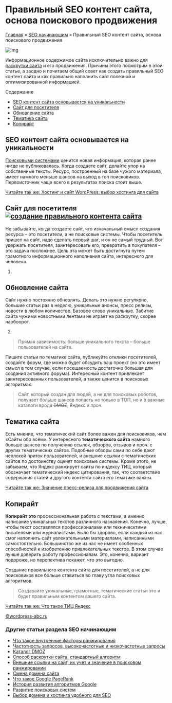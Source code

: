 # Правильный SEO контент сайта, основа поискового продвижения

[Главная](https://www.wordpress-abc.ru/) » [SEO начинающим](https://www.wordpress-abc.ru/seo-nachinayushhim) » Правильный SEO контент сайта, основа поискового продвижения

![img](https://www.wordpress-abc.ru/wp-content/uploads/2013/12/sozdanie-pravilnogo-kontenta-sayta.jpg)

Информационное содержимое сайта исключительно важно для [раскрутки сайта](https://www.wordpress-abc.ru/seo-nachinayushhim/sposob-raskrutki-sayta.html) и его продвижения. Причины этого посмотрим в этой статье, а заодно и почитаем общий совет как создать правильный SEO контент сайта и как правильно наполнить сайт полезной и оптимизированной информацией.

Содержание

- [SEO контент сайта основывается на уникальности](https://www.wordpress-abc.ru/seo-nachinayushhim/pravilnyiy-seo-kontent-sayta.html#SEO)
- [Сайт для посетителя](https://www.wordpress-abc.ru/seo-nachinayushhim/pravilnyiy-seo-kontent-sayta.html#i)
- [Обновление сайта](https://www.wordpress-abc.ru/seo-nachinayushhim/pravilnyiy-seo-kontent-sayta.html#i-2)
- [Тематика сайта](https://www.wordpress-abc.ru/seo-nachinayushhim/pravilnyiy-seo-kontent-sayta.html#i-3)
- [Копирайт](https://www.wordpress-abc.ru/seo-nachinayushhim/pravilnyiy-seo-kontent-sayta.html#i-4)

## SEO контент сайта основывается на уникальности

[Поисковыми системами](https://www.wordpress-abc.ru/seo-nachinayushhim/poiskovyie-sistemyi-internet-obshhaya-informatsiya.html) ценится новая информация, которая ранее нигде не публиковалась. Когда создаете сайт, делайте упор на собственные тексты. Ресурс, построенный на базе чужого материала, имеет намного меньше шансов на выход в топ поисковиков. Первоисточник чаще всего в результатах поиска стоит выше.

[Читайте так же:  Хостинг и сайт WordPress: выбор хостинга для сайта](https://www.wordpress-abc.ru/hosting/hosting-i-sayt-wordpress.html)

## Сайт для посетителя[![создание правильного контента сайта](https://www.wordpress-abc.ru/wp-content/uploads/2013/12/content-site.jpg)](https://www.wordpress-abc.ru/wp-content/uploads/2013/12/content-site.jpg)

Не забывайте, когда создаете сайт, что изначальный смысл создания ресурса – это посетители, а не поисковые системы. Чтобы посетитель пришел на сайт, надо сделать первый шаг, и он не самый трудный. Вот удержать посетителя, заинтересовать его, превратить в покупателя – это задача посложнее. Цель эта может быть достигнута путем грамотного информационного наполнения сайта, интересного для человека.

1.

## Обновление сайта

Сайт нужно постоянно обновлять. Делать это нужно регулярно, большие статьи раз в неделю, уникальные анонсы, пресс релизы, новости в любом количестве. Базовое слово уникальные. Забитие сайта чужими новостными лентами не играет на раскрутку, скорее наобоорот.

2.

> Прямая зависимость: больше уникального текста – больше пользователей на сайте.

Пишите статьи по тематике сайта, публикуйте отклики посетителей, создайте форум, где можно будет обсудить ваш проект (но это имеет смысл в том случае, если посещаемость достаточно большая для создания активного форума). Интересный контент привлекает заинтересованных пользователей, а также ценится в поисковых алгоритмах.

> Сайт, который создан для людей, а не для поисковых роботов, получает больше шансов попасть не только в ТОП, но и в важные каталоги вроде ~~DMOZ~~, Яндекс и проч.

## Тематика сайта

Есть мнение, что тематический сайт более важен для поисковиков, чем «Сайты обо всём». У интересного **тематического сайта** намного больше шансов по получению ссылок, обзоров, отзывов и проч. с других тематических сайтов. Подобные обзоры сами по себе дают неплохой приток пользователей, и внешние ссылки с тематических сайтов по достоинству оценят поисковые системы. Кроме этого, не забываем, что Яндекс ранжирует сайты по индексу ТИЦ, который обозначает тематический индекс цитирования, так, что соответствие содержания статей и другого контента сайта его тематике важны.

[Читайте так же:  Значение пресс-релиза для продвижения сайта](https://www.wordpress-abc.ru/seo-nachinayushhim/znachenie-press-reliza-dlya-prodvizheniya-sayta.html)

## Копирайт

**Копирайт это** профессиональная работа с текстами, а именно написание уникальных текстов различного назнаяения. Конечно, лучше, чтобы текст составлялся профессионалами или техническтими писателями или журналистами. Было бы здорово, если каждый из нас смог наполнить сайт увлекательными материалами, написанными самостоятельно. Большинство же из нас не имеет особенных способностей к изобретению привлекательных текстов. В этом случае лучше доверить работу профессионалам. Это, конечно, вариант подороже, но перспектива покажет, что это выгодно.

Создание правильного контента сайта для посетителей, а не для поисковиков все больше ставиться во главу угла поисковых алгоритмов.

> Создавайте уникальные, грамотные, тематические статьи это и будет правильным контентом вашего сайта.

[Читайте так же:  Что такое ТИЦ Яндекс](https://www.wordpress-abc.ru/seo-nachinayushhim/chto-takoe-tits-yandeks.html)

[©wordpress-abc.ru](https://www.wordpress-abc.ru/)

### Другие статьи раздела SEO начинающим

- [Что такое внутренние факторы ранжирования](https://www.wordpress-abc.ru/seo-nachinayushhim/chto-takoe-vnutrennie-faktoryi-ranzhirovaniya.html)
- [Частотность запросов, высокочастотные и низкочастотные запросы](https://www.wordpress-abc.ru/seo-nachinayushhim/chastotnost-zaprosov-vyisokochastotnyie-i-nizkochastotnyie-zaprosyi.html)
- [Каталог DMOZ](https://www.wordpress-abc.ru/?p=80)
- [Способ раскрутки сайта, стандартный алгоритм](https://www.wordpress-abc.ru/seo-nachinayushhim/sposob-raskrutki-sayta.html)
- [Внешние ссылки на сайт, их учет и значение в поисковом ранжировании](https://www.wordpress-abc.ru/seo-nachinayushhim/vneshnie-ssyilki-na-sayt-ih-uchet.html)
- [Смена домена сайта](https://www.wordpress-abc.ru/seo-nachinayushhim/smena-adresa-sayta.html)
- [Что такое Google PageRank](https://www.wordpress-abc.ru/?p=69)
- [История развития алгоритмов Google](https://www.wordpress-abc.ru/seo-nachinayushhim/istoriya-razvitiya-algoritmov-google.html)
- [Развитие поисковых систем](https://www.wordpress-abc.ru/?p=41)
- [Выбор домена и хостинга удобного для SEO](https://www.wordpress-abc.ru/seo-nachinayushhim/vyibor-domena-hostinga.html)